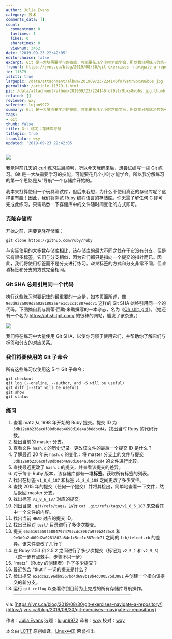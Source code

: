 ```yaml
---
author: Julia Evans
category: 技术
comments_data: []
count:
  commentnum: 0
  favtimes: 1
  likes: 0
  sharetimes: 0
  viewnum: 3462
date: '2019-09-23 22:42:05'
editorchoice: false
excerpt: Git 是一大块需要学习的技能，可能要花几个小时才能学会，所以我分解练习的第一个思路是从“导航”一个存储库开始的。
fromurl: https://jvns.ca/blog/2019/08/30/git-exercises--navigate-a-repository/
id: 11379
islctt: true
largepic: /data/attachment/album/201909/23/224146fo79str9bxs8wb6s.jpg
permalink: /article-11379-1.html
pic: /data/attachment/album/201909/23/224146fo79str9bxs8wb6s.jpg.thumb.jpg
related: []
reviewer: wxy
selector: lujun9972
summary: Git 是一大块需要学习的技能，可能要花几个小时才能学会，所以我分解练习的第一个思路是从“导航”一个存储库开始的。
tags:
- Git
thumb: false
title: Git 练习：存储库导航
titlepic: true
translator: wxy
updated: '2019-09-23 22:42:05'
---
```


![](/data/attachment/album/201909/23/224146fo79str9bxs8wb6s.jpg)


我觉得前几天的 [curl 练习](https://jvns.ca/blog/2019/08/27/curl-exercises/)进展顺利，所以今天我醒来后，想尝试编写一些 Git 练习。Git 是一大块需要学习的技能，可能要花几个小时才能学会，所以我分解练习的第一个思路是从“导航”一个存储库开始的。


我本来打算使用一个玩具测试库，但后来我想，为什么不使用真正的存储库呢？这样更有趣！因此，我们将浏览 Ruby 编程语言的存储库。你无需了解任何 C 即可完成此练习，只需熟悉一下存储库中的文件随时间变化的方式即可。


### 克隆存储库


开始之前，需要克隆存储库：



```
git clone https://github.com/ruby/ruby
```

与实际使用的大多数存储库相比，该存储库的最大不同之处在于它没有分支，但是它有很多标签，它们与分支相似，因为它们都只是指向一个提交的指针而已。因此，我们将使用标签而不是分支进行练习。*改变*标签的方式和分支非常不同，但*查看*标签和分支的方式完全相同。


### Git SHA 总是引用同一个代码


执行这些练习时要记住的最重要的一点是，如本页面所述，像`9e3d9a2a009d2a0281802a84e1c5cc1c887edc71` 这样的 Git SHA 始终引用同一个的代码。下图摘自我与凯蒂·西勒·米勒撰写的一本杂志，名为《[Oh shit, git!](https://wizardzines.com/zines/oh-shit-git/)》。（她还有一个名为 <https://ohshitgit.com/> 的很棒的网站，启发了该杂志。）


![](/data/attachment/album/201909/23/224212gedldsaen5u4qzzl.png)


我们将在练习中大量使用 Git SHA，以使你习惯于使用它们，并帮助你了解它们与标签和分支的对应关系。


### 我们将要使用的 Git 子命令


所有这些练习仅使用这 5 个 Git 子命令：



```
git checkout
git log (--oneline, --author, and -S will be useful)
git diff (--stat will be useful)
git show
git status
```

### 练习


1. 查看 matz 从 1998 年开始的 Ruby 提交。提交 ID 为 `3db12e8b236ac8f88db8eb4690d10e4a3b8dbcd4`。找出当时 Ruby 的代码行数。
2. 检出当前的 master 分支。
3. 查看文件 `hash.c` 的历史记录。更改该文件的最后一个提交 ID 是什么？
4. 了解最近 20 年来 `hash.c` 的变化：将 master 分支上的文件与提交 `3db12e8b236ac8f88db8eb4690d10e4a3b8dbcd4` 的文件进行比较。
5. 查找最近更改了 `hash.c` 的提交，并查看该提交的差异。
6. 对于每个 Ruby 版本，该存储库都有一堆**标签**。获取所有标签的列表。
7. 找出在标签 `v1_8_6_187` 和标签 `v1_8_6_188` 之间更改了多少文件。
8. 查找 2015 年的提交（任何一个提交）并将其检出，简单地查看一下文件，然后返回 master 分支。
9. 找出标签 `v1_8_6_187` 对应的提交。
10. 列出目录 `.git/refs/tags`。运行 `cat .git/refs/tags/v1_8_6_187` 来查看其中一个文件的内容。
11. 找出当前 `HEAD` 对应的提交 ID。
12. 找出已经对 `test/` 目录进行了多少次提交。
13. 提交 `65a5162550f58047974793cdc8067a970b2435c0` 和 `9e3d9a2a009d2a0281802a84e1c5cc1c887edc71` 之间的 `lib/telnet.rb` 的差异。该文件更改了几行？
14. 在 Ruby 2.5.1 和 2.5.2 之间进行了多少次提交（标记为 `v2_5_1` 和 `v2_5_3`）（这一步有点棘手，步骤不只一步）
15. “matz”（Ruby 的创建者）作了多少提交？
16. 最近包含 “tkutil” 一词的提交是什么？
17. 检出提交 `e51dca2596db9567bd4d698b18b4d300575d3881` 并创建一个指向该提交的新分支。
18. 运行 `git reflog` 以查看你到目前为止完成的所有存储库导航操作。 ——————————————————————————–


via: [https://jvns.ca/blog/2019/08/30/git-exercises–navigate-a-repository/](https://jvns.ca/blog/2019/08/30/git-exercises--navigate-a-repository/)


作者：[Julia Evans](https://jvns.ca/) 选题：[lujun9972](https://github.com/lujun9972) 译者：[wxy](https://github.com/wxy) 校对：[wxy](https://github.com/wxy)


本文由 [LCTT](https://github.com/LCTT/TranslateProject) 原创编译，[Linux中国](https://linux.cn/) 荣誉推出